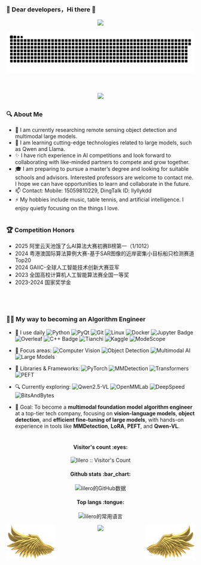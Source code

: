 ### 🤖 Dear developers，Hi there 👋
<p align="center">
<img src="https://capsule-render.vercel.app/api?type=waving&height=260&color=timeGradient&text=Hi%20THERE&reversal=false&section=header&desc=I%20am%20lilero%20😄&descAlignY=56&descSize=30&fontSize=90&fontAlignY=28&animation=twinkling" />
</p>

  <!-- Snake Code Contribution Map 贪吃蛇代码贡献图 -->
  <p align="center">
  <picture>
    <source media="(prefers-color-scheme: dark)" srcset="https://github.com/lilero/lilero/blob/main/profile-snake-contrib/github-user-contribution-dark.svg" />
    <source media="(prefers-color-scheme: light)" srcset="https://github.com/lilero/lilero/blob/main/profile-snake-contrib/github-user-contribution.svg" />
    <img alt="github-snake" src="https://github.com/lilero/lilero/blob/main/profile-snake-contrib/github-user-contribution.svg" />
  </picture>
</p>

<h1 align="center">
<a href="https://github.com/HPUhushicheng">
    <img src="https://readme-typing-svg.herokuapp.com/?lines=console.log(%22Hello%2C%20World!%22);小李同学祝您今天愉快!&center=true&size=27">
  </a>
</h1>

### 🔍 About Me
  - 🔭 I am currently researching remote sensing object detection and multimodal large models. 
  - 🌱 I am learning cutting-edge technologies related to large models, such as Qwen and Llama.
  - ✨ I have rich experience in AI competitions and look forward to collaborating with like-minded partners to compete and grow together.
  - 🎓 I am preparing to pursue a master’s degree and looking for suitable schools and advisors. Interested professors are welcome to contact me. I hope we can have opportunities to learn and collaborate in the future.
  - 📫 Contact: Mobile: 15059810229, DingTalk ID: llyllykdd
  - ⚡ My hobbies include music, table tennis, and artificial intelligence. I enjoy quietly focusing on the things I love.
<h1></h1>

### 🏆 Competition Honors
  - 2025 阿里云天池饿了么AI算法大赛初赛B榜第一（1/1012）
  - 2024 粤港澳国际算法算例大赛-基于SAR图像的近岸密集小目标船只检测赛道Top20
  - 2024 GAIIC-全球人工智能技术创新大赛亚军
  - 2023 全国高校计算机人工智能算法赛全国一等奖
  - 2023-2024 国家奖学金
<h1></h1>

  <!-- for beauty 留个空行好看点 -->
  <div>&nbsp;</div>

### 👨‍💻 My way to becoming an Algorithm Engineer

- 🚀 I use daily
  ![Python](https://img.shields.io/badge/Python-3776AB?logo=python&logoColor=fff)
  ![PyQt](https://img.shields.io/badge/PyQt-41CD52?logo=qt&logoColor=fff&style=flat)
  ![Git](https://img.shields.io/badge/-Git-000000?logo=git&logoColor=FF7043)
  ![Linux](https://img.shields.io/badge/-Linux-F16061?logo=linux&logoColor=000)
  ![Docker](https://img.shields.io/badge/-Docker-2496ED?logo=Docker&logoColor=fff)
  ![Jupyter Badge](https://img.shields.io/badge/Jupyter-F37626?logo=jupyter&logoColor=fff&style=flat)
  ![Overleaf](https://img.shields.io/badge/Overleaf-40B46F?logo=overleaf&logoColor=fff&style=flat)
  ![C++ Badge](https://img.shields.io/badge/C%2B%2B-00599C?logo=cplusplus&logoColor=fff&style=flat)
  ![Tianchi](https://img.shields.io/badge/Tianchi-F27A1A?logo=tencent&logoColor=fff&style=flat)
  ![Kaggle](https://img.shields.io/badge/Kaggle-20BEFF?logo=kaggle&logoColor=fff&style=flat)
  ![ModeScope](https://img.shields.io/badge/ModeScope-0078D4?logo=modex&logoColor=fff&style=flat)


- 🧠 Focus areas:
  ![Computer Vision](https://img.shields.io/badge/Computer%20Vision-0D1117?logo=OpenCV&logoColor=white)
  ![Object Detection](https://img.shields.io/badge/Object%20Detection-blueviolet?logo=OpenCV&logoColor=fff)
  ![Multimodal AI](https://img.shields.io/badge/Multimodal-AI-purple?logo=openai&logoColor=fff)
  ![Large Models](https://img.shields.io/badge/Large%20Models-FoundationModel-green?logo=openai&logoColor=fff)

- 🧰 Libraries & Frameworks:
  ![PyTorch](https://img.shields.io/badge/PyTorch-EE4C2C?logo=pytorch&logoColor=fff)
  ![MMDetection](https://img.shields.io/badge/MMDetection-OpenMMLab-orange?logo=github&logoColor=white)
  ![Transformers](https://img.shields.io/badge/Transformers-HuggingFace-yellow?logo=HuggingFace&logoColor=000)
  ![PEFT](https://img.shields.io/badge/PEFT-HF-blue?logo=python&logoColor=fff)
  
- 🔍 Currently exploring:
  ![Qwen2.5-VL](https://img.shields.io/badge/Qwen2.5--VL-Multimodal-brightgreen?logo=alibaba&logoColor=white)
  ![OpenMMLab](https://img.shields.io/badge/OpenMMLab-Toolbox-20232a?logo=openmmlab&logoColor=white)
  ![DeepSpeed](https://img.shields.io/badge/DeepSpeed-Scaling-black?logo=deepspeed&logoColor=fff)
  ![BitsAndBytes](https://img.shields.io/badge/BitsAndBytes-Quantization-lightgrey?logo=nvidia&logoColor=fff)

- 🎯 Goal: To become a **multimodal foundation model algorithm engineer** at a top-tier tech company, focusing on **vision-language models**, **object detection**, and **efficient fine-tuning of large models**, with hands-on experience in tools like **MMDetection**, **LoRA**, **PEFT**, and **Qwen-VL**. 
<h1></h1>

<h4 align="center">Visitor's count :eyes:</h4>
<p align="center"><img src="https://profile-counter.glitch.me/{lilero}/count.svg" alt="lilero :: Visitor's Count" /></p>
<h4 align="center">Github stats :bar_chart:</h4>
<div align="center">
    <img  src="https://github-readme-stats.vercel.app/api?username=lilero&theme=tokyonight&show_icons=true&hide_border=true&count_private=true" alt="lilero的GitHub数据" />
</div>
<h4 align="center">Top langs :tongue:</h4>
<p align="center">
  <img src="https://github-readme-stats.vercel.app/api/top-langs/?username=lilero&layout=compact&theme=tokyonight" alt="lilero的常用语言" />
</p>

<div align="center" >
<!-- github-readme-streak-stats 连续提交代码天数记录 -->
  <img align="left" width="130" src="https://github.com/Jacksx20/Jacksx20/blob/main/images/wingleft.png" />
  <picture>
      <source media="(prefers-color-scheme: dark)" srcset="https://github-readme-streak-stats.herokuapp.com/?user=lilero&theme=dark&hide_border=true" />
      <source media="(prefers-color-scheme: light)" srcset="https://github-readme-streak-stats.herokuapp.com/?user=lilero&theme=light&hide_border=true" />
      <img height="200px" src="https://github-readme-streak-stats.herokuapp.com/?user=lilero&theme=dark&hide_border=true" />
  </picture>
  <img align="right" width="130" src="https://github.com/lilero/lilero/blob/main/images/wingright.png" />
 </div>

